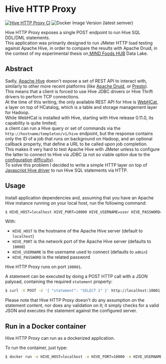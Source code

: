 # Hive HTTP Proxy
[![Hive HTTP Proxy CI](https://github.com/SESARLab/hive-http-proxy/actions/workflows/ci.yml/badge.svg)](https://github.com/SESARLab/hive-http-proxy/actions/workflows/ci.yml)
![Docker Image Version (latest semver)](https://img.shields.io/docker/v/gabrieledarrigo/hive-http-proxy)

Hive HTTP Proxy exposes a single POST endpoint to run Hive SQL DDL/DML statements.  
This application was primarily designed to run JMeter HTTP load testing against Apache Hive, in order to compare the results with Apache Druid, in the context of my experimental thesis on[ MIND Foods HUB](https://www.mindfoodshub.com/) Data Lake.

## Abstract

Sadly, [Apache Hive](https://hive.apache.org/) doesn't expose a set of REST API to interact with, similarly to other more recent platforms (like [Apache Druid](https://druid.apache.org/docs/latest/querying/sql.html#http-post), or [Presto](https://prestodb.io/docs/current/develop/client-protocol.html)).  
This means that a client is forced to use Hive JDBC drivers or Hive Thrift drivers to perform TCP connections.  
At the time of this writing, the only available REST API for Hive is [WebHCat](https://cwiki.apache.org/confluence/display/Hive/WebHCat), a layer on top of HCatalog, which is a table and storage management layer for Hadoop.  
While WebHCat is installed with Hive, starting with Hive release 0.11.0, its capability is quite limited;  
a client can run a Hive query or set of commands via the `http://hostname/templeton/v1/hive` endpoint, but the response contains only the ID of a job that runs on background on Hadoop, and an optional callback property, that define a URL to be called upon job completion.  
This makes it very hard to test Apache Hive with JMeter unless to configure the latter to connect to Hive via JDBC (a not so viable option due to the [configuration](https://community.cloudera.com/t5/Community-Articles/JMeter-Setup-for-Hive-Load-Testing/ta-p/247745) [difficulty](http://benn-cs.github.io/impala/2013/04/27/using-apache-jmeter-to-test-hive-through-jdbc/)).  
To solve this problem I decided to write a simple HTTP layer on top of [Javascript Hive driver](https://www.npmjs.com/package/hive-driver) to run Hive SQL statements via HTTP.

## Usage

Install application dependencies and, assuming that you have an Apache Hive instance running on your local host, run the following command:

```bash
$ HIVE_HOST=localhost HIVE_PORT=10000 HIVE_USERNAME=user HIVE_PASSWORD=password npm run start
```

With:

- `HIVE_HOST` is the hostname of the Apache Hive server (default to `localhost`)
- `HIVE_PORT` is the network port of the Apache Hive server (defaults to `10000`)
- `HIVE_USERNAME` is the username used to connect (defaults to `admin`)
- `HIVE_PASSWORD` is the related password

Hive HTTP Proxy runs on port `100001`.

A statement can be executed by doing a POST HTTP call with a JSON palyoad, containing the required `statement` property:

```bash
$ curl -X POST -d '{ "statement": "SELECT 1" }' http://localhost:10001
```

Please note that Hive HTTP Proxy doesn't do any assumption on the statement content, nor does any validation on it; it simply checks for a valid JSON and executes the statement against the configured server.

## Run in a Docker container

Hive HTTP Proxy can run as a dockerized application.

To run the container, just type:

```bash
$ docker run -e HIVE_HOST=localhost -e HIVE_PORT=10000 -e HIVE_USERNAME=user -e HIVE_PASSWORD=password -p 10001:10001 gabrieledarrigo/hive-http-proxy 
```

